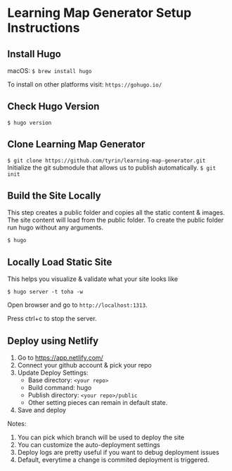# Learning Map Generator Setup Instructions

## Install Hugo

macOS: `$ brew install hugo`

To install on other platforms visit: `https://gohugo.io/`

## Check Hugo Version

`$ hugo version`

## Clone Learning Map Generator

`$ git clone https://github.com/tyrin/learning-map-generator.git`
Initialize the git submodule that allows us to publish automatically. 
`$ git init`

## Build the Site Locally
This step creates a public folder and copies all the static content & images. 
The site content will load from the public folder. To create the public folder run hugo without any arguments.

`$ hugo`

## Locally Load Static Site
This helps you visualize & validate what your site looks like

`$ hugo server -t toha -w`

Open browser and go to `http://localhost:1313`.

Press ctrl+c to stop the server.

## Deploy using Netlify
1. Go to https://app.netlify.com/
2. Connect your github account & pick your repo
3. Update Deploy Settings:
    - Base directory: `<your repo>`
    - Build command: hugo
    - Publish directory: `<your repo>/public`
    - Other setting pieces can remain in default state.
4. Save and deploy

Notes:
1. You can pick which branch will be used to deploy the site
2. You can customize the auto-deployment settings
3. Deploy logs are pretty useful if you want to debug deployment issues
4. Default, everytime a change is commited deployment is triggered.
